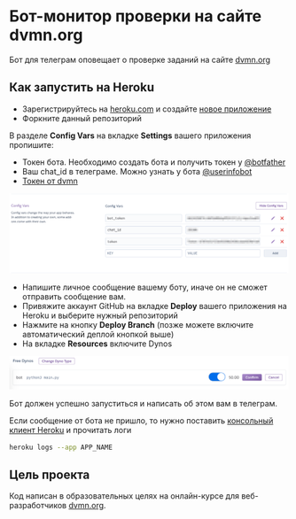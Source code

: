 # Бот-монитор проверки на сайте dvmn.org

Бот для телеграм оповещает о проверке заданий на сайте [dvmn.org](https://dvmn.org/)

## Как запустить на Heroku

* Зарегистрируйтесь на [heroku.com](https://www.heroku.com/) и создайте [новое приложение](https://dashboard.heroku.com/new-app)
* Форкните данный репозиторий

В разделе **Config Vars** на вкладке **Settings** вашего приложения пропишите:
- Токен бота. Необходимо создать бота и получить токен у [@botfather](t-do.ru/botfather)
- Ваш chat_id в телеграме. Можно узнать у бота [@userinfobot](t-do.ru/userinfobot)
- [Токен от dvmn](https://dvmn.org/api/docs/)

![config vars](https://raw.githubusercontent.com/tumkir/dvmn_telegram_bot/master/image/config_vars.png)

- Напишите личное сообщение вашему боту, иначе он не сможет отправить сообщение вам.
- Привяжите аккаунт GitHub на вкладке **Deploy** вашего приложения на Heroku и выберите нужный репозиторий
- Нажмите на кнопку **Deploy Branch** (позже можете включите автоматический деплой кнопкой выше)
- На вкладке **Resources** включите Dynos

![dynos](https://raw.githubusercontent.com/tumkir/dvmn_telegram_bot/master/image/dynos.png)

Бот должен успешно запуститься и написать об этом вам в телеграм.

Если сообщение от бота не пришло, то нужно поставить [консольный клиент Heroku](https://devcenter.heroku.com/articles/heroku-cli#download-and-install) и прочитать логи

```bash
heroku logs --app APP_NAME
```

## Цель проекта

Код написан в образовательных целях на онлайн-курсе для веб-разработчиков [dvmn.org](https://dvmn.org/).